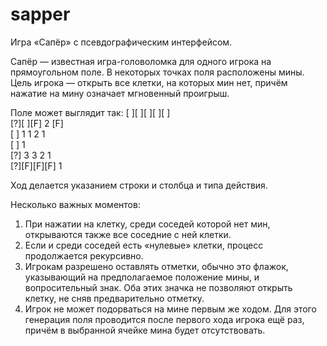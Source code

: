 # sapper
Игра «Сапёр» с псевдографическим интерфейсом.

Сапёр — известная игра-головоломка для одного игрока на прямоугольном поле. В некоторых точках поля расположены мины. Цель игрока — открыть все клетки, на которых мин нет, причём нажатие на мину означает мгновенный проигрыш.

Поле может выглядит так:
[ ][ ][ ][ ][ ]  
[?][ ][F] 2 [F]  
[ ] 1  1  2  1  
[ ] 1  
[?] 3  3  2  1  
[?][F][F][F] 1

Ход делается указанием строки и столбца и типа действия.

Несколько важных моментов:

1. При нажатии на клетку, среди соседей которой нет мин, открываются также все соседние с ней клетки.
2. Если и среди соседей есть «нулевые» клетки, процесс продолжается рекурсивно.
3. Игрокам разрешено оставлять отметки, обычно это флажок, указывающий на предполагаемое положение мины, и вопросительный знак. Оба этих значка не позволяют открыть клетку, не сняв предварительно отметку.
4. Игрок не может подорваться на мине первым же ходом. Для этого генерация поля проводится после первого хода игрока ещё раз, причём в выбранной ячейке мина будет отсутствовать.
